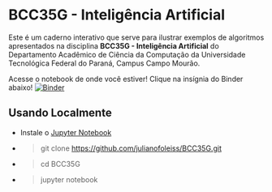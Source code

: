 # BCC35G - Inteligência Artificial

Este é um caderno interativo que serve para ilustrar exemplos de algoritmos apresentados na disciplina **BCC35G - Inteligência Artificial** do Departamento Acadêmico de Ciência da Computação da Universidade Tecnológica Federal do Paraná, Campus Campo Mourão.

Acesse o notebook de onde você estiver! Clique na insígnia do Binder abaixo!
[![Binder](https://mybinder.org/badge.svg)](https://mybinder.org/v2/gh/julianofoleiss/BCC35G.git/master)

## Usando Localmente

* Instale o [Jupyter Notebook](http://jupyter.readthedocs.org/en/latest/install.html)
* > git clone https://github.com/julianofoleiss/BCC35G.git
* > cd BCC35G
* > jupyter notebook


